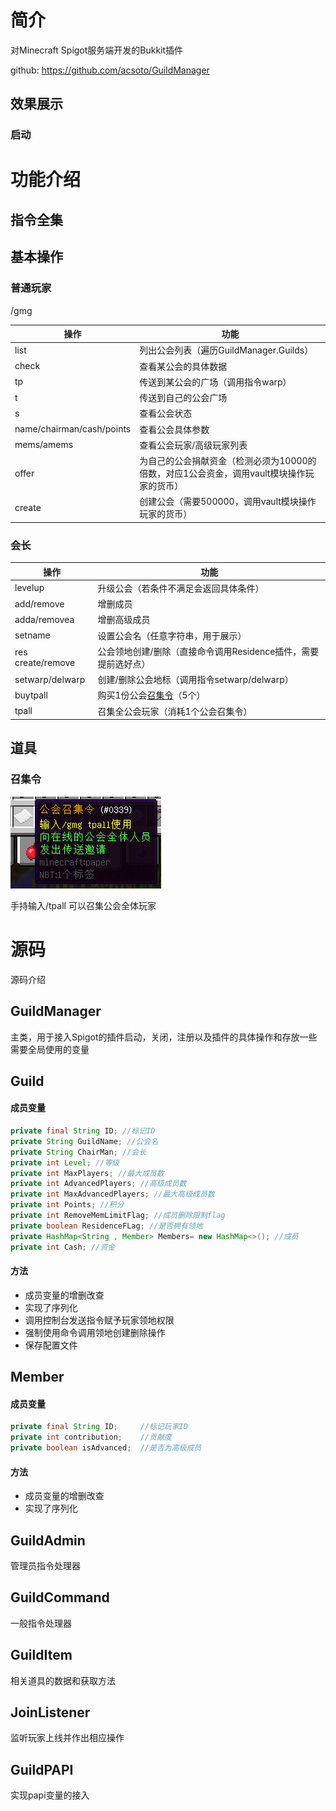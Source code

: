 # 简介

对Minecraft Spigot服务端开发的Bukkit插件

github: https://github.com/acsoto/GuildManager

## 效果展示

### 启动



# 功能介绍

## 指令全集



## 基本操作

### 普通玩家

/gmg

| 操作                      | 功能                                                         |
| ------------------------- | ------------------------------------------------------------ |
| list                      | 列出公会列表（遍历GuildManager.Guilds）                      |
| check                     | 查看某公会的具体数据                                         |
| tp                        | 传送到某公会的广场（调用指令warp）                           |
| t                         | 传送到自己的公会广场                                         |
| s                         | 查看公会状态                                                 |
| name/chairman/cash/points | 查看公会具体参数                                             |
| mems/amems                | 查看公会玩家/高级玩家列表                                    |
| offer                     | 为自己的公会捐献资金（检测必须为10000的倍数，对应1公会资金，调用vault模块操作玩家的货币） |
| create                    | 创建公会（需要500000，调用vault模块操作玩家的货币）          |

### 会长

| 操作              | 功能                                                         |
| ----------------- | ------------------------------------------------------------ |
| levelup           | 升级公会（若条件不满足会返回具体条件）                       |
| add/remove        | 增删成员                                                     |
| adda/removea      | 增删高级成员                                                 |
| setname           | 设置公会名（任意字符串，用于展示）                           |
| res create/remove | 公会领地创建/删除（直接命令调用Residence插件，需要提前选好点） |
| setwarp/delwarp   | 创建/删除公会地标（调用指令setwarp/delwarp）                 |
| buytpall          | 购买1份公会[召集令]()（5个）                                 |
| tpall             | 召集全公会玩家（消耗1个公会召集令）                          |



## 道具

### 召集令

![公会召集令](\pics\公会召集令.png)

手持输入/tpall 可以召集公会全体玩家

# 源码

源码介绍

## GuildManager

主类，用于接入Spigot的插件启动，关闭，注册以及插件的具体操作和存放一些需要全局使用的变量

## Guild

#### 成员变量

```java
private final String ID; //标记ID
private String GuildName; //公会名
private String ChairMan; //会长
private int Level; //等级
private int MaxPlayers; //最大成员数
private int AdvancedPlayers; //高级成员数
private int MaxAdvancedPlayers; //最大高级成员数
private int Points; //积分
private int RemoveMemLimitFlag; //成员删除限制flag
private boolean ResidenceFLag; //是否拥有领地
private HashMap<String , Member> Members= new HashMap<>(); //成员
private int Cash; //资金
```

#### 方法

- 成员变量的增删改查
- 实现了序列化
- 调用控制台发送指令赋予玩家领地权限
- 强制使用命令调用领地创建删除操作
- 保存配置文件

## Member

#### 成员变量

```java
private final String ID;     //标记玩家ID
private int contribution;    //贡献度
private boolean isAdvanced;  //是否为高级成员
```

#### 方法

- 成员变量的增删改查
- 实现了序列化

## GuildAdmin

管理员指令处理器

## GuildCommand

一般指令处理器

## GuildItem

相关道具的数据和获取方法

## JoinListener

监听玩家上线并作出相应操作

## GuildPAPI

实现papi变量的接入